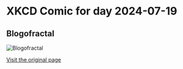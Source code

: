 
# XKCD Comic for day 2024-07-19

## Blogofractal

![Blogofractal](https://imgs.xkcd.com/comics/blogofractal.png "Edward Tufte's 'The Visual Display of Quantitative Information' is a fantastic book, and should be required reading for anyone in either the sciences or graphic design.")

[Visit the original page](https://xkcd.com/124/)
